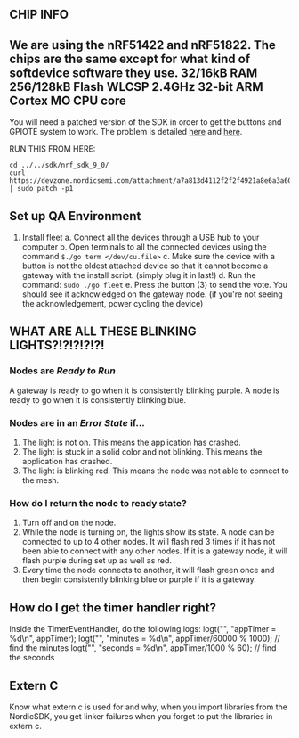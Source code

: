 CHIP INFO
---
We are using the nRF51422 and nRF51822. The chips are the same except for what kind of softdevice software they use.
32/16kB RAM
256/128kB Flash WLCSP
2.4GHz
32-bit ARM Cortex MO CPU core
---

You will need a patched version of the SDK in order to get the buttons and GPIOTE system to work. The problem is detailed [here](https://devzone.nordicsemi.com/question/47031/button-debouncer-nrf51822/) and [here](https://devzone.nordicsemi.com/question/40670/sdk81-and-sdk-90-app_gpiote-and-nrf_drv_gpiote-conflict/).

RUN THIS FROM HERE:
```
cd ../../sdk/nrf_sdk_9_0/
curl https://devzone.nordicsemi.com/attachment/a7a813d4112f2f2f4921a8e6a3a60b67 | sudo patch -p1
```

## Set up QA Environment
1. Install fleet
    a. Connect all the devices through a USB hub to your computer
    b. Open terminals to all the connected devices using the command `$./go term </dev/cu.file>`
    c. Make sure the device with a button is not the oldest attached device so that it cannot become a gateway with the install script. (simply plug it in last!)
    d. Run the command: `sudo ./go fleet`
    e. Press the button (3) to send the vote. You should see it acknowledged on the gateway node. (if you're not seeing the acknowledgement, power cycling the device)

## WHAT ARE ALL THESE BLINKING LIGHTS?!?!?!?!?!
### Nodes are *Ready to Run*
A gateway is ready to go when it is consistently blinking purple.
A node is ready to go when it is consistently blinking blue.

### Nodes are in an *Error State* if...
1. The light is not on. This means the application has crashed.
2. The light is stuck in a solid color and not blinking. This means the application has crashed.
3. The light is blinking red. This means the node was not able to connect to the mesh.

### How do I return the node to ready state?
1. Turn off and on the node.
2. While the node is turning on, the lights show its state. A node can be connected to up to 4 other nodes. It will flash red 3 times if it has not been able to connect with any other nodes. If it is a gateway node, it will flash purple during set up as well as red.
3. Every time the node connects to another, it will flash green once and then begin consistently blinking blue or purple if it is a gateway.

## How do I get the timer handler right?
Inside the TimerEventHandler, do the following logs:
logt("<yourtag>", "appTimer = %d\n", appTimer);
logt("<yourtag>", "minutes = %d\n", appTimer/60000 % 1000); // find the minutes
logt("<yourtag>", "seconds = %d\n", appTimer/1000 % 60);  // find the seconds

## Extern C
Know what extern c is used for and why, when you import libraries from the NordicSDK, you get linker failures when you forget to put the libraries in extern c.

